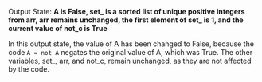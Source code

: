 Output State: **A is False, set_ is a sorted list of unique positive integers from arr, arr remains unchanged, the first element of set_ is 1, and the current value of not_c is True**

In this output state, the value of A has been changed to False, because the code `A = not A` negates the original value of A, which was True. The other variables, set_, arr, and not_c, remain unchanged, as they are not affected by the code.